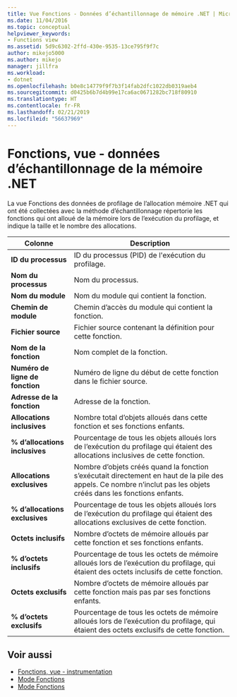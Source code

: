 ```yaml
---
title: Vue Fonctions - Données d’échantillonnage de mémoire .NET | Microsoft Docs
ms.date: 11/04/2016
ms.topic: conceptual
helpviewer_keywords:
- Functions view
ms.assetid: 5d9c6302-2ffd-430e-9535-13ce795f9f7c
author: mikejo5000
ms.author: mikejo
manager: jillfra
ms.workload:
- dotnet
ms.openlocfilehash: b0e8c14779f9f7b3f14fab2dfc1022db0319aeb4
ms.sourcegitcommit: d0425b6b7d4b99e17ca6ac0671282bc718f80910
ms.translationtype: HT
ms.contentlocale: fr-FR
ms.lasthandoff: 02/21/2019
ms.locfileid: "56637969"
---
```

# <a name="functions-view---net-memory-sampling-data"></a>Fonctions, vue - données d’échantillonnage de la mémoire .NET
La vue Fonctions des données de profilage de l’allocation mémoire .NET qui ont été collectées avec la méthode d’échantillonnage répertorie les fonctions qui ont alloué de la mémoire lors de l’exécution du profilage, et indique la taille et le nombre des allocations.

|Colonne|Description|
|------------|-----------------|
|**ID du processus**|ID du processus (PID) de l'exécution du profilage.|
|**Nom du processus**|Nom du processus.|
|**Nom du module**|Nom du module qui contient la fonction.|
|**Chemin de module**|Chemin d’accès du module qui contient la fonction.|
|**Fichier source**|Fichier source contenant la définition pour cette fonction.|
|**Nom de la fonction**|Nom complet de la fonction.|
|**Numéro de ligne de fonction**|Numéro de ligne du début de cette fonction dans le fichier source.|
|**Adresse de la fonction**|Adresse de la fonction.|
|**Allocations inclusives**|Nombre total d’objets alloués dans cette fonction et ses fonctions enfants.|
|**% d’allocations inclusives**|Pourcentage de tous les objets alloués lors de l’exécution du profilage qui étaient des allocations inclusives de cette fonction.|
|**Allocations exclusives**|Nombre d’objets créés quand la fonction s’exécutait directement en haut de la pile des appels. Ce nombre n’inclut pas les objets créés dans les fonctions enfants.|
|**% d’allocations exclusives**|Pourcentage de tous les objets alloués lors de l’exécution du profilage qui étaient des allocations exclusives de cette fonction.|
|**Octets inclusifs**|Nombre d’octets de mémoire alloués par cette fonction et ses fonctions enfants.|
|**% d’octets inclusifs**|Pourcentage de tous les octets de mémoire alloués lors de l’exécution du profilage, qui étaient des octets inclusifs de cette fonction.|
|**Octets exclusifs**|Nombre d’octets de mémoire alloués par cette fonction mais pas par ses fonctions enfants.|
|**% d’octets exclusifs**|Pourcentage de tous les octets de mémoire alloués lors de l’exécution du profilage, qui étaient des octets exclusifs de cette fonction.|

## <a name="see-also"></a>Voir aussi
- [Fonctions, vue - instrumentation](../profiling/functions-view-dotnet-memory-instrumentation-data.md)
- [Mode Fonctions](../profiling/functions-view-sampling-data.md)
- [Mode Fonctions](../profiling/functions-view-instrumentation-data.md)